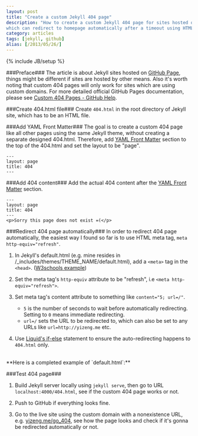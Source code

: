```yaml
---
layout: post
title: "Create a custom Jekyll 404 page"
description: "How to create a custom Jekyll 404 page for sites hosted on GitHub Pages,
which can redirect to homepage automatically after a timeout using HTML meta tag."
category: articles
tags: [jekyll, github]
alias: [/2013/05/26/]
---
```

{% include JB/setup %}

###Preface###
The article is about Jekyll sites hosted on [GitHub Page](http://pages.github.com/),
things might be different if sites are hosted by other means.
Also it's worth noting that custom 404 pages will only work for sites which are using custom domains.
For more detailed official GitHub Pages documentation, please see [Custom 404 Pages - GitHub Help](https://help.github.com/articles/custom-404-pages). 

###Create 404.html file###
Create `404.html` in the root directory of Jekyll site, which has to be an HTML file.

###Add YAML Front Matter###
The goal is to create a custom 404 page like all other pages using the same Jekyll theme, without creating a separate designed 404.html. Therefore, add [YAML Front Matter](http://jekyllrb.com/docs/frontmatter/) section to the top of the 404.html and set the layout to be "page".

	---
	layout: page
	title: 404
	---

###Add 404 content###
Add the actual 404 content after the [YAML Front Matter](http://jekyllrb.com/docs/frontmatter/) section. 

	---
	layout: page
	title: 404
	---
	<p>Sorry this page does not exist =(</p>

###Redirect 404 page automatically###
In order to redirect 404 page automatically, the easiest way I found so far is to use HTML meta tag, `meta http-equiv="refresh"`.

1. In Jekyll's default.html (e.g. mine resides in /_includes/themes/THEME_NAME/default.html), add a `<meta>` tag in the `<head>`. ([W3schools example](http://www.w3schools.com/tags/att_meta_http_equiv.asp))

2. Set the meta tag's `http-equiv` attribute to be "refresh", i.e `<meta http-equiv="refresh">`.

3. Set meta tag's content attribute to something like `content="5; url=/"`.
	- `5` is the number of seconds to wait before automatically redirecting. Setting to `0` means immediate redirecting.
	- `url=/` sets the URL to be redirected to, which can also be set to any URLs like `url=http://yizeng.me` etc.

4. Use [Liquid's if-else](http://wiki.shopify.com/Liquid#If_.2F_Else_.2F_Unless) statement to ensure the auto-redirecting happens to `404.html` only.
<script src="https://gist.github.com/yizeng/a4f26459bc8795476ed4.js"></script>

<br />
**Here is a completed example of `default.html`:**
<script src="https://gist.github.com/yizeng/5428d29c3d5af224475b.js"></script>

###Test 404 page###

1. Build Jekyll server locally using `jekyll serve`, then go to URL `localhost:4000/404.html`, see if the custom 404 page works or not.

2. Push to GitHub if everything looks fine.

3. Go to the live site using the custom domain with a nonexistence URL, e.g. [yizeng.me/go_404](http://yizeng.me/go_404), see how the page looks and check if it's gonna be redirected automatically or not.

